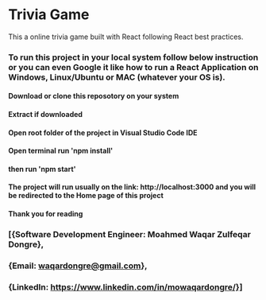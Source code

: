 # Trivia Game 
This a online trivia game built with React following React best practices.

### To run this project in your local system follow below instruction or you can even Google it like how to run a React Application on Windows, Linux/Ubuntu or MAC (whatever your OS is). 
#### Download or clone this reposotory on your system
#### Extract if downloaded
#### Open root folder of the project in Visual Studio Code IDE
#### Open terminal run 'npm install'
#### then run 'npm start'
#### The project will run usually on the link: http://localhost:3000 and you will be redirected to the Home page of this project
#### Thank you for reading

### [{Software Development Engineer: Moahmed Waqar Zulfeqar Dongre},
### {Email: waqardongre@gmail.com},
### {LinkedIn: https://www.linkedin.com/in/mowaqardongre/}]